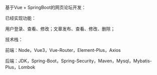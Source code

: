 基于Vue + SpringBoot的网页论坛开发：

已经实现功能：

用户登录、查看、修改；文章发布、查看、修改、删除；

技术栈：

前端：Node，Vue3，Vue-Router，Element-Plus，Axios

后端：JDK，Spring-Boot，Spring-Security，Maven，Mysql，Mybatis-Plus，Lombok
